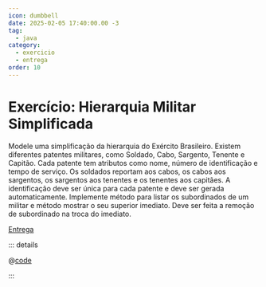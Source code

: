 ```yaml
---
icon: dumbbell
date: 2025-02-05 17:40:00.00 -3
tag:
  - java
category:
  - exercicio
  - entrega
order: 10
---
```


# Exercício: Hierarquia Militar Simplificada

Modele uma simplificação da hierarquia do Exército Brasileiro. Existem diferentes patentes militares, como Soldado, Cabo, Sargento, Tenente e Capitão. Cada patente tem atributos como nome, número de identificação e tempo de serviço. Os soldados reportam aos cabos, os cabos aos sargentos, os sargentos aos tenentes e os tenentes aos capitães. A identificação deve ser única para cada patente e deve ser gerada automaticamente. Implemente método para listar os subordinados de um militar e método mostrar o seu superior imediato. Deve ser feita a  remoção de subordinado na troca do imediato.
   
[Entrega](https://classroom.github.com/a/8icZff1l)

   
     
   
   ::: details 
   
   @[code](../code/exercicioExercito/App.java)
   <codapi-snippet sandbox="java" editor="basic"></codapi-snippet>

   ::: 
  
   